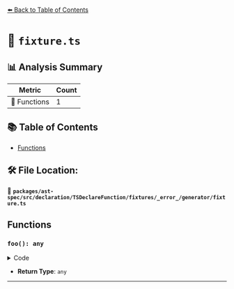[⬅️ Back to Table of Contents](../../../../../../../../index.md)

# 📄 `fixture.ts`

## 📊 Analysis Summary

| Metric | Count |
|--------|-------|
| 🔧 Functions | 1 |

## 📚 Table of Contents

- [Functions](#functions)

## 🛠️ File Location:
📂 **`packages/ast-spec/src/declaration/TSDeclareFunction/fixtures/_error_/generator/fixture.ts`**

## Functions

### `foo(): any`

<details><summary>Code</summary>

```ts
declare function* foo();
```
</details>

- **Return Type**: `any`

---